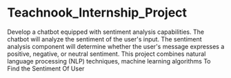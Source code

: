 # Teachnook_Internship_Project

Develop a chatbot equipped with sentiment analysis capabilities. The chatbot will analyze the
sentiment of the user's input. The sentiment analysis component will determine whether the
user's message expresses a positive, negative, or neutral sentiment.
This project combines natural language processing (NLP) techniques, machine learning
algorithms To Find the Sentiment Of User
